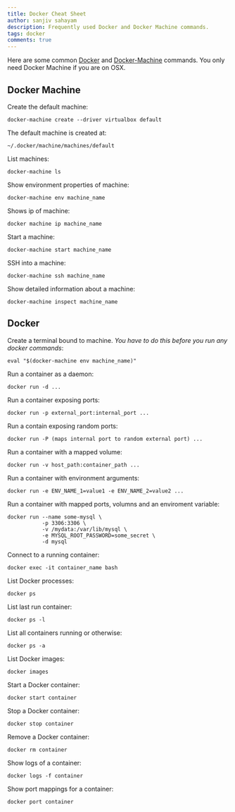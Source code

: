```yaml
---
title: Docker Cheat Sheet
author: sanjiv sahayam
description: Frequently used Docker and Docker Machine commands.
tags: docker
comments: true
---
```


Here are some common [Docker](http://www.docker.com) and [Docker-Machine](https://docs.docker.com/machine) commands. You only need Docker Machine if you are on OSX.

## Docker Machine ##

Create the default machine:
```{.terminal .scrollx}
docker-machine create --driver virtualbox default
```

The default machine is created at:
```{.terminal .scrollx}
~/.docker/machine/machines/default
```

List machines:
```{.terminal .scrollx}
docker-machine ls
```

Show environment properties of machine:
```{.terminal .scrollx}
docker-machine env machine_name
```

Shows ip of machine:
```{.terminal .scrollx}
docker machine ip machine_name
```

Start a machine:
```{.terminal .scrollx}
docker-machine start machine_name
```

SSH into a machine:
```{.terminal .scrollx}
docker-machine ssh machine_name
```

Show detailed information about a machine:
```{.terminal .scrollx}
docker-machine inspect machine_name
```

## Docker ##

Create a terminal bound to machine. _You have to do this before you run any docker commands_:
```{.terminal .scrollx}
eval "$(docker-machine env machine_name)"
```

Run a container as a daemon:
```{.terminal .scrollx}
docker run -d ...
```

Run a container exposing ports:
```{.terminal .scrollx}
docker run -p external_port:internal_port ...
```

Run a contain exposing random ports:
```{.terminal .scrollx}
docker run -P (maps internal port to random external port) ...
```

Run a container with a mapped volume:
```{.terminal .scrollx}
docker run -v host_path:container_path ...
```

Run a container with environment arguments:
```{.terminal .scrollx}
docker run -e ENV_NAME_1=value1 -e ENV_NAME_2=value2 ...
```

Run a container with mapped ports, volumns and an enviroment variable:
```{.terminal .scrollx}
docker run --name some-mysql \
           -p 3306:3306 \
           -v /mydata:/var/lib/mysql \
           -e MYSQL_ROOT_PASSWORD=some_secret \
           -d mysql
```

Connect to a running container:
```{.terminal .scrollx}
docker exec -it container_name bash
```

List Docker processes:
```{.terminal .scrollx}
docker ps
```

List last run container:
```{.terminal .scrollx}
docker ps -l
```

List all containers running or otherwise:
```{.terminal .scrollx}
docker ps -a
```

List Docker images:
```{.terminal .scrollx}
docker images
```

Start a Docker container:
```{.terminal .scrollx}
docker start container
```

Stop a Docker container:
```{.terminal .scrollx}
docker stop container
```

Remove a Docker container:
```{.terminal .scrollx}
docker rm container
```

Show logs of a container:
```{.terminal .scrollx}
docker logs -f container
```

Show port mappings for a container:
```{.terminal .scrollx}
docker port container
```
